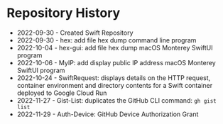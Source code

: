 # Repository History
 - 2022-09-30 - Created Swift Repository
 - 2022-09-30 - hex: add file hex dump command line program
 - 2022-10-04 - hex-gui: add file hex dump macOS Monterey SwiftUI program
 - 2022-10-06 - MyIP: add display public IP address macOS Monterey SwiftUI program
 - 2022-10-24 - SwiftRequest: displays details on the HTTP request, container environment and directory contents for a Swift container deployed to Google Cloud Run
 - 2022-11-27 - Gist-List: duplicates the GitHub CLI command: `gh gist list`
 - 2022-11-29 - Auth-Device: GitHub Device Authorization Grant
